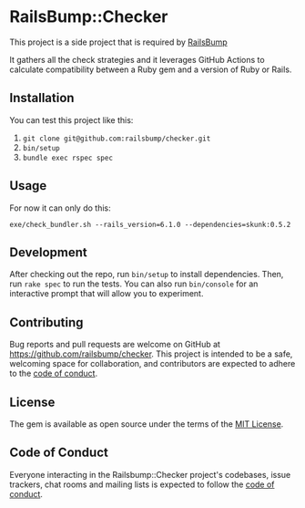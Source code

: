 # RailsBump::Checker

This project is a side project that is required by [RailsBump](https://railsbump.org)

It gathers all the check strategies and it leverages GitHub Actions to calculate compatibility between a Ruby gem and a version of Ruby or Rails.

## Installation

You can test this project like this:

1. `git clone git@github.com:railsbump/checker.git`
2. `bin/setup`
3. `bundle exec rspec spec`

## Usage

For now it can only do this: 

```
exe/check_bundler.sh --rails_version=6.1.0 --dependencies=skunk:0.5.2
```

## Development

After checking out the repo, run `bin/setup` to install dependencies. Then, run `rake spec` to run the tests. You can also run `bin/console` for an interactive prompt that will allow you to experiment.

## Contributing

Bug reports and pull requests are welcome on GitHub at https://github.com/railsbump/checker. This project is intended to be a safe, welcoming space for collaboration, and contributors are expected to adhere to the [code of conduct](https://github.com/railsbump/checker/blob/master/CODE_OF_CONDUCT.md).

## License

The gem is available as open source under the terms of the [MIT License](https://opensource.org/licenses/MIT).

## Code of Conduct

Everyone interacting in the Railsbump::Checker project's codebases, issue trackers, chat rooms and mailing lists is expected to follow the [code of conduct](https://github.com/railsbump/checker/blob/master/CODE_OF_CONDUCT.md).
